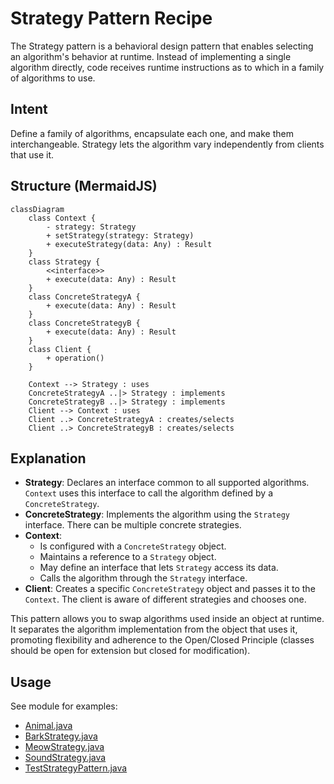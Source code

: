 # Strategy Pattern Recipe

The Strategy pattern is a behavioral design pattern that enables selecting an algorithm's behavior at runtime. Instead of implementing a single algorithm directly, code receives runtime instructions as to which in a family of algorithms to use.

## Intent

Define a family of algorithms, encapsulate each one, and make them interchangeable. Strategy lets the algorithm vary independently from clients that use it.

## Structure (MermaidJS)

```mermaid
classDiagram
    class Context {
        - strategy: Strategy
        + setStrategy(strategy: Strategy)
        + executeStrategy(data: Any) : Result
    }
    class Strategy {
        <<interface>>
        + execute(data: Any) : Result
    }
    class ConcreteStrategyA {
        + execute(data: Any) : Result
    }
    class ConcreteStrategyB {
        + execute(data: Any) : Result
    }
    class Client {
        + operation()
    }

    Context --> Strategy : uses
    ConcreteStrategyA ..|> Strategy : implements
    ConcreteStrategyB ..|> Strategy : implements
    Client --> Context : uses
    Client ..> ConcreteStrategyA : creates/selects
    Client ..> ConcreteStrategyB : creates/selects
```

## Explanation

*   **Strategy**: Declares an interface common to all supported algorithms. `Context` uses this interface to call the algorithm defined by a `ConcreteStrategy`.
*   **ConcreteStrategy**: Implements the algorithm using the `Strategy` interface. There can be multiple concrete strategies.
*   **Context**:
    *   Is configured with a `ConcreteStrategy` object.
    *   Maintains a reference to a `Strategy` object.
    *   May define an interface that lets `Strategy` access its data.
    *   Calls the algorithm through the `Strategy` interface.
*   **Client**: Creates a specific `ConcreteStrategy` object and passes it to the `Context`. The client is aware of different strategies and chooses one.

This pattern allows you to swap algorithms used inside an object at runtime. It separates the algorithm implementation from the object that uses it, promoting flexibility and adherence to the Open/Closed Principle (classes should be open for extension but closed for modification).

## Usage

See module for examples:
- [Animal.java](src/main/java/Animal.java)
- [BarkStrategy.java](src/main/java/BarkStrategy.java)
- [MeowStrategy.java](src/main/java/MeowStrategy.java)
- [SoundStrategy.java](src/main/java/SoundStrategy.java)
- [TestStrategyPattern.java](src/test/java/TestStrategyPattern.java)